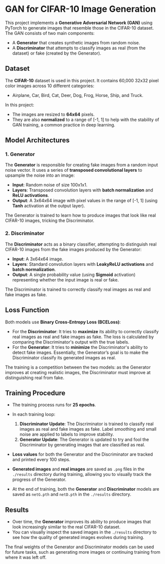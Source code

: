 # GAN for CIFAR-10 Image Generation

This project implements a **Generative Adversarial Network (GAN)** using PyTorch to generate images that resemble those in the CIFAR-10 dataset. The GAN consists of two main components:
- A **Generator** that creates synthetic images from random noise.
- A **Discriminator** that attempts to classify images as real (from the dataset) or fake (created by the Generator).

## Dataset
The **CIFAR-10** dataset is used in this project. It contains 60,000 32x32 pixel color images across 10 different categories:
- Airplane, Car, Bird, Cat, Deer, Dog, Frog, Horse, Ship, and Truck.

In this project:
- The images are resized to **64x64** pixels.
- They are also **normalized** to a range of [-1, 1] to help with the stability of GAN training, a common practice in deep learning.

## Model Architectures
### 1. Generator
The **Generator** is responsible for creating fake images from a random input noise vector. It uses a series of **transposed convolutional layers** to upsample the noise into an image:
- **Input**: Random noise of size 100x1x1.
- **Layers**: Transposed convolution layers with **batch normalization** and **ReLU activations**.
- **Output**: A 3x64x64 image with pixel values in the range of [-1, 1] (using **Tanh** activation at the output layer).

The Generator is trained to learn how to produce images that look like real CIFAR-10 images, tricking the Discriminator.

### 2. Discriminator
The **Discriminator** acts as a binary classifier, attempting to distinguish real CIFAR-10 images from the fake images produced by the Generator:
- **Input**: A 3x64x64 image.
- **Layers**: Standard convolution layers with **LeakyReLU activations** and **batch normalization**.
- **Output**: A single probability value (using **Sigmoid** activation) representing whether the input image is real or fake.

The Discriminator is trained to correctly classify real images as real and fake images as fake.

## Loss Function
Both models use **Binary Cross-Entropy Loss (BCELoss)**:
- For the **Discriminator**: It tries to **maximize** its ability to correctly classify real images as real and fake images as fake. The loss is calculated by comparing the Discriminator's output with the true labels.
- For the **Generator**: It tries to **minimize** the Discriminator's ability to detect fake images. Essentially, the Generator’s goal is to make the Discriminator classify its generated images as real.

The training is a competition between the two models: as the Generator improves at creating realistic images, the Discriminator must improve at distinguishing real from fake.

## Training Procedure
- The training process runs for **25 epochs**.
- In each training loop:
  1. **Discriminator Update**: The Discriminator is trained to classify real images as real and fake images as fake. Label smoothing and small noise are applied to labels to improve stability.
  2. **Generator Update**: The Generator is updated to try and fool the Discriminator by generating images that are classified as real.
  
- **Loss values** for both the Generator and the Discriminator are tracked and printed every 100 steps.

- **Generated images** and **real images** are saved as `.png` files in the `./results` directory during training, allowing you to visually track the progress of the Generator.

- At the end of training, both the **Generator** and **Discriminator** models are saved as `netG.pth` and `netD.pth` in the `./results` directory.

## Results
- Over time, the **Generator** improves its ability to produce images that look increasingly similar to the real CIFAR-10 dataset.
- You can visually inspect the saved images in the `./results` directory to see how the quality of generated images evolves during training.

The final weights of the Generator and Discriminator models can be used for future tasks, such as generating more images or continuing training from where it was left off.
